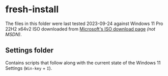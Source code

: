 # fresh-install

The files in this folder were last tested 2023-09-24 against Windows 11 Pro 22H2 x64v2 ISO downloaded from [Microsoft's ISO download page](https://www.microsoft.com/software-download/windows11) _(not MSDN)_.

## Settings folder

Contains scripts that follow along with the current state of the Windows 11 Settings (`Win-key` + `I`).
